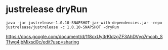 # justrelease dryRun
```java -jar justrelease-1.0.10-SNAPSHOT-jar-with-dependencies.jar -repo justrelease/justrelease -c 1.0.10-SNAPSHOT -dryRun```


https://docs.google.com/document/d/1f8cxUy3rKldzgZF3AhDVyq7mcob_STfwg4jbMixsd0c/edit?usp=sharing
